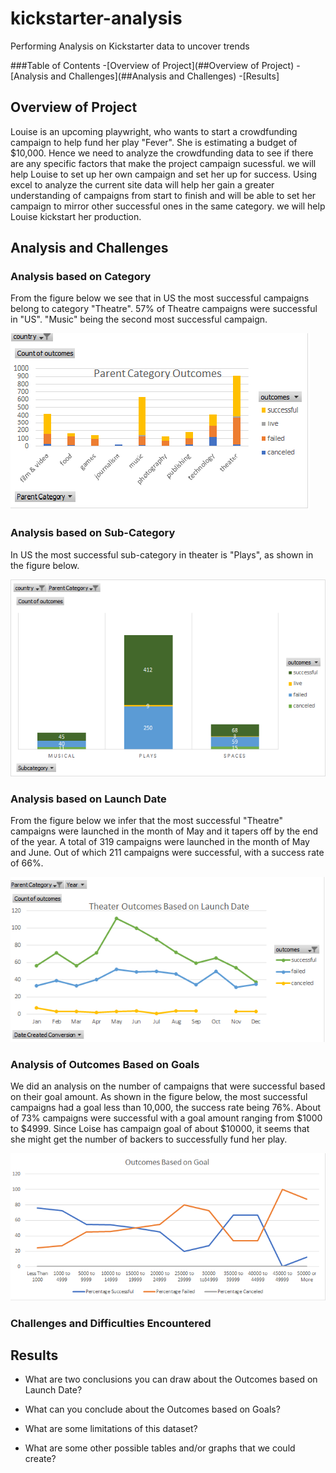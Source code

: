 # kickstarter-analysis
Performing Analysis on Kickstarter data to uncover trends</br>

###Table of Contents
-[Overview of Project](##Overview of Project)
-[Analysis and Challenges](##Analysis and Challenges)
-[Results]

## Overview of Project

Louise is an upcoming playwright, who wants to start a crowdfunding campaign to help fund her play "Fever". She is estimating a budget of $10,000. 
Hence we need to analyze the crowdfunding data to see if there are any specific factors that make the project campaign sucessful. we will help Louise to 
set up her own campaign and set her up for success. Using excel to analyze the current site data will help her gain a greater understanding of campaigns from
start to finish and will be able to set her campaign to mirror other successful ones in the same category. we will help Louise kickstart her production.

## Analysis and Challenges
### Analysis based on Category
From the figure below we see that in US the most successful campaigns belong to category "Theatre". 57% of Theatre campaigns were 
successful in "US". "Music" being the second most successful campaign.

<img src = "Resources\Data Report.png">

### Analysis based on Sub-Category
In US the most successful sub-category in theater is "Plays", as shown in the figure below.

<img src = "Resources\Subcategory_analysis.png">

### Analysis based on Launch Date
From the figure below we infer that the most successful "Theatre" campaigns were launched in the month of May and it tapers 
off by the end of the year. A total of 319 campaigns were launched in the month of May and June. Out of which 211 campaigns were successful, 
with a success rate of 66%. 

<img src = "Resources\Theater_Outcomes_vs_Launch.png">
 
 ### Analysis of Outcomes Based on Goals
 We did an analysis on the number of campaigns that were successful based on their goal amount. As shown in the figure below, the most successful 
 campaigns had a goal less than 10,000, the success rate being 76%. About of 73% campaigns were successful with a goal amount ranging 
 from $1000 to $4999. Since Loise has campaign goal of about $10000, it seems that she might get the number of backers to successfully 
 fund her play.
 
 <img src = "Resources\Outcomes_vs_Goals.png">

### Challenges and Difficulties Encountered

## Results

- What are two conclusions you can draw about the Outcomes based on Launch Date?

- What can you conclude about the Outcomes based on Goals?

- What are some limitations of this dataset?

- What are some other possible tables and/or graphs that we could create?
